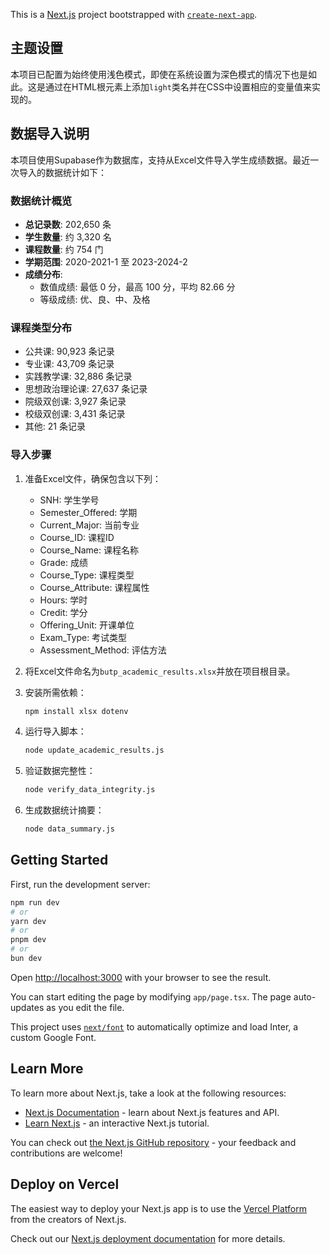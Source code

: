 This is a [Next.js](https://nextjs.org) project bootstrapped with [`create-next-app`](https://nextjs.org/docs/app/api-reference/cli/create-next-app).

## 主题设置

本项目已配置为始终使用浅色模式，即使在系统设置为深色模式的情况下也是如此。这是通过在HTML根元素上添加`light`类名并在CSS中设置相应的变量值来实现的。

## 数据导入说明

本项目使用Supabase作为数据库，支持从Excel文件导入学生成绩数据。最近一次导入的数据统计如下：

### 数据统计概览
- **总记录数**: 202,650 条
- **学生数量**: 约 3,320 名
- **课程数量**: 约 754 门
- **学期范围**: 2020-2021-1 至 2023-2024-2
- **成绩分布**:
  - 数值成绩: 最低 0 分，最高 100 分，平均 82.66 分
  - 等级成绩: 优、良、中、及格

### 课程类型分布
- 公共课: 90,923 条记录
- 专业课: 43,709 条记录
- 实践教学课: 32,886 条记录
- 思想政治理论课: 27,637 条记录
- 院级双创课: 3,927 条记录
- 校级双创课: 3,431 条记录
- 其他: 21 条记录

### 导入步骤

1. 准备Excel文件，确保包含以下列：
   - SNH: 学生学号
   - Semester_Offered: 学期
   - Current_Major: 当前专业
   - Course_ID: 课程ID
   - Course_Name: 课程名称
   - Grade: 成绩
   - Course_Type: 课程类型
   - Course_Attribute: 课程属性
   - Hours: 学时
   - Credit: 学分
   - Offering_Unit: 开课单位
   - Exam_Type: 考试类型
   - Assessment_Method: 评估方法

2. 将Excel文件命名为`butp_academic_results.xlsx`并放在项目根目录。

3. 安装所需依赖：
   ```bash
   npm install xlsx dotenv
   ```

4. 运行导入脚本：
   ```bash
   node update_academic_results.js
   ```

5. 验证数据完整性：
   ```bash
   node verify_data_integrity.js
   ```

6. 生成数据统计摘要：
   ```bash
   node data_summary.js
   ```

## Getting Started

First, run the development server:

```bash
npm run dev
# or
yarn dev
# or
pnpm dev
# or
bun dev
```

Open [http://localhost:3000](http://localhost:3000) with your browser to see the result.

You can start editing the page by modifying `app/page.tsx`. The page auto-updates as you edit the file.

This project uses [`next/font`](https://nextjs.org/docs/basic-features/font-optimization) to automatically optimize and load Inter, a custom Google Font.

## Learn More

To learn more about Next.js, take a look at the following resources:

- [Next.js Documentation](https://nextjs.org/docs) - learn about Next.js features and API.
- [Learn Next.js](https://nextjs.org/learn) - an interactive Next.js tutorial.

You can check out [the Next.js GitHub repository](https://github.com/vercel/next.js/) - your feedback and contributions are welcome!

## Deploy on Vercel

The easiest way to deploy your Next.js app is to use the [Vercel Platform](https://vercel.com/new?utm_medium=default-template&filter=next.js&utm_source=create-next-app&utm_campaign=create-next-app-readme) from the creators of Next.js.

Check out our [Next.js deployment documentation](https://nextjs.org/docs/deployment) for more details.
